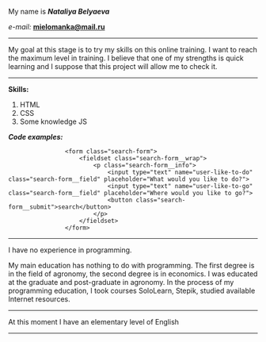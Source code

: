 My name is ***Nataliya Belyaeva***

*e-mail:* **mielomanka@mail.ru**

---

My goal at this stage is to try my skills on this online training. I want to reach the maximum level in training. I believe that one of my strengths is quick learning and I suppose that this project will allow me to check it.

---

**Skills:**
1.	HTML
2.	CSS
3.	Some knowledge JS

***Code examples:***
```
                <form class="search-form">
                    <fieldset class="search-form__wrap">
                        <p class="search-form__info">
                            <input type="text" name="user-like-to-do" class="search-form__field" placeholder="What would you like to do?">
                            <input type="text" name="user-like-to-go" class="search-form__field" placeholder="Where would you like to go?">
                            <button class="search-form__submit">search</button>
                        </p>
                    </fieldset>
                </form>
```

---

I have no experience in programming.

My main education has nothing to do with programming. The first degree is in the field of agronomy, the second degree is in economics. I was educated at the graduate and post-graduate in agronomy. In the process of my programming education, I took courses SoloLearn, Stepik, studied available Internet resources.

---

At this moment I have an elementary level of English

---